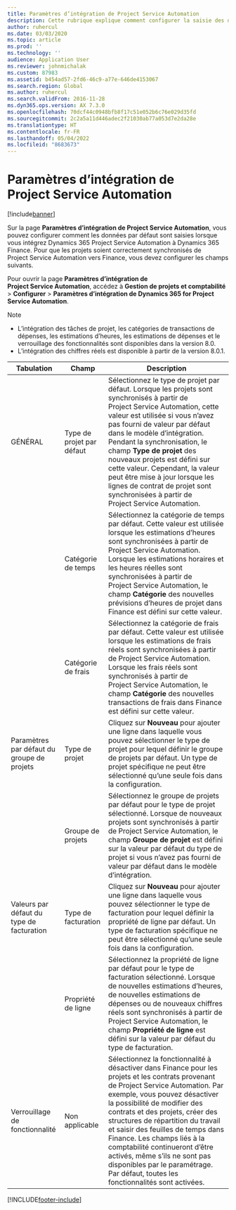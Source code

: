 ```yaml
---
title: Paramètres d’intégration de Project Service Automation
description: Cette rubrique explique comment configurer la saisie des données par défaut lorsque vous intégrez Microsoft Dynamics 365 for Project Service Automation à Microsoft Dynamics 365 Finance.
author: ruhercul
ms.date: 03/03/2020
ms.topic: article
ms.prod: ''
ms.technology: ''
audience: Application User
ms.reviewer: johnmichalak
ms.custom: 87983
ms.assetid: b454ad57-2fd6-46c9-a77e-646de4153067
ms.search.region: Global
ms.author: ruhercul
ms.search.validFrom: 2016-11-28
ms.dyn365.ops.version: AX 7.3.0
ms.openlocfilehash: 70dcf44c0948bfb8f17c51e052b6c76e029d35fd
ms.sourcegitcommit: 2c2a5a11d446adec2f21030ab77a053d7e2da28e
ms.translationtype: HT
ms.contentlocale: fr-FR
ms.lasthandoff: 05/04/2022
ms.locfileid: "8683673"
---
```

# <a name="project-service-automation-integration-parameters"></a>Paramètres d’intégration de Project Service Automation

[!include[banner](../includes/banner.md)]

Sur la page **Paramètres d’intégration de Project Service Automation**, vous pouvez configurer comment les données par défaut sont saisies lorsque vous intégrez Dynamics 365 Project Service Automation à Dynamics 365 Finance. Pour que les projets soient correctement synchronisés de Project Service Automation vers Finance, vous devez configurer les champs suivants.

Pour ouvrir la page **Paramètres d’intégration de Project Service Automation**, accédez à **Gestion de projets et comptabilité** \> **Configurer** \> **Paramètres d’intégration de Dynamics 365 for Project Service Automation**. 

> [!NOTE]
> - L’intégration des tâches de projet, les catégories de transactions de dépenses, les estimations d’heures, les estimations de dépenses et le verrouillage des fonctionnalités sont disponibles dans la version 8.0.
> - L’intégration des chiffres réels est disponible à partir de la version 8.0.1.


| Tabulation                    | Champ                | Description |
|------------------------|----------------------|-------------|
| GÉNÉRAL                | Type de projet par défaut | Sélectionnez le type de projet par défaut. Lorsque les projets sont synchronisés à partir de Project Service Automation, cette valeur est utilisée si vous n’avez pas fourni de valeur par défaut dans le modèle d’intégration. Pendant la synchronisation, le champ **Type de projet** des nouveaux projets est défini sur cette valeur. Cependant, la valeur peut être mise à jour lorsque les lignes de contrat de projet sont synchronisées à partir de Project Service Automation. |
|                        | Catégorie de temps        | Sélectionnez la catégorie de temps par défaut. Cette valeur est utilisée lorsque les estimations d’heures sont synchronisées à partir de Project Service Automation. Lorsque les estimations horaires et les heures réelles sont synchronisées à partir de Project Service Automation, le champ **Catégorie** des nouvelles prévisions d’heures de projet dans Finance est défini sur cette valeur. |
|                        | Catégorie de frais         | Sélectionnez la catégorie de frais par défaut. Cette valeur est utilisée lorsque les estimations de frais réels sont synchronisées à partir de Project Service Automation. Lorsque les frais réels sont synchronisés à partir de Project Service Automation, le champ **Catégorie** des nouvelles transactions de frais dans Finance est défini sur cette valeur. |
| Paramètres par défaut du groupe de projets | Type de projet         | Cliquez sur **Nouveau** pour ajouter une ligne dans laquelle vous pouvez sélectionner le type de projet pour lequel définir le groupe de projets par défaut. Un type de projet spécifique ne peut être sélectionné qu’une seule fois dans la configuration. |
|                        | Groupe de projets        | Sélectionnez le groupe de projets par défaut pour le type de projet sélectionné. Lorsque de nouveaux projets sont synchronisés à partir de Project Service Automation, le champ **Groupe de projet** est défini sur la valeur par défaut du type de projet si vous n’avez pas fourni de valeur par défaut dans le modèle d’intégration. |
| Valeurs par défaut du type de facturation  | Type de facturation         | Cliquez sur **Nouveau** pour ajouter une ligne dans laquelle vous pouvez sélectionner le type de facturation pour lequel définir la propriété de ligne par défaut. Un type de facturation spécifique ne peut être sélectionné qu’une seule fois dans la configuration. |
|                        | Propriété de ligne        | Sélectionnez la propriété de ligne par défaut pour le type de facturation sélectionné. Lorsque de nouvelles estimations d’heures, de nouvelles estimations de dépenses ou de nouveaux chiffres réels sont synchronisés à partir de Project Service Automation, le champ **Propriété de ligne** est défini sur la valeur par défaut du type de facturation. |
| Verrouillage de fonctionnalité  | Non applicable       | Sélectionnez la fonctionnalité à désactiver dans Finance pour les projets et les contrats provenant de Project Service Automation. Par exemple, vous pouvez désactiver la possibilité de modifier des contrats et des projets, créer des structures de répartition du travail et saisir des feuilles de temps dans Finance. Les champs liés à la comptabilité continueront d’être activés, même s’ils ne sont pas disponibles par le paramétrage. Par défaut, toutes les fonctionnalités sont activées. |


[!INCLUDE[footer-include](../includes/footer-banner.md)]